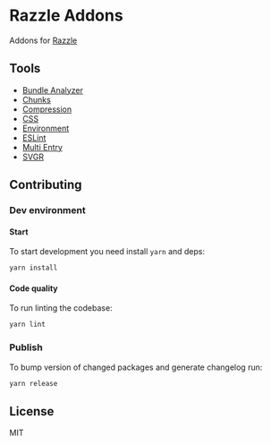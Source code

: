 # Razzle Addons

Addons for [Razzle](https://github.com/jaredpalmer/razzle)

## Tools

* [Bundle Analyzer](packages/bundle-analyzer)
* [Chunks](packages/chunks)
* [Compression](packages/compression)
* [CSS](packages/css)
* [Environment](packages/environment)
* [ESLint](packages/eslint)
* [Multi Entry](packages/multi-entry)
* [SVGR](packages/svgr)

## Contributing

### Dev environment

#### Start

To start development you need install `yarn` and deps:

```sh
yarn install
```

#### Code quality

To run linting the codebase:

```sh
yarn lint
```

### Publish

To bump version of changed packages and generate changelog run:

```sh
yarn release
```

## License

MIT
